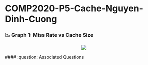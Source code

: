 # COMP2020-P5-Cache-Nguyen-Dinh-Cuong
### :chart_with_downwards_trend: Graph 1: Miss Rate vs Cache Size
<p align="center">
  <img src="https://user-images.githubusercontent.com/84661482/151161395-18ff7e0e-5a57-4583-b1db-99ab5e8b46b3.png">
</p>
#### :question: Associated Questions
